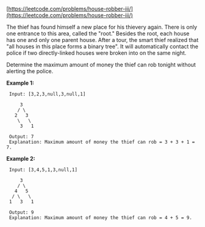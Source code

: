 [https://leetcode.com/problems/house-robber-iii/](https://leetcode.com/problems/house-robber-iii/)

The thief has found himself a new place for his thievery again. There is only one entrance to this area, called the "root." Besides the root, each house has one and only one parent house. After a tour, the smart thief realized that "all houses in this place forms a binary tree". It will automatically contact the police if two directly-linked houses were broken into on the same night.

Determine the maximum amount of money the thief can rob tonight without alerting the police.

**Example 1:**
```
 Input: [3,2,3,null,3,null,1]

     3
    / \
   2   3
    \   \ 
     3   1

 Output: 7 
 Explanation: Maximum amount of money the thief can rob = 3 + 3 + 1 = 7.
```

**Example 2:**
```
 Input: [3,4,5,1,3,null,1]

     3
    / \
   4   5
  / \   \ 
 1   3   1

 Output: 9
 Explanation: Maximum amount of money the thief can rob = 4 + 5 = 9.
```
